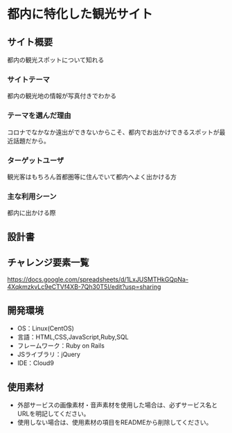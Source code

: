 # 都内に特化した観光サイト

## サイト概要
都内の観光スポットについて知れる

### サイトテーマ
都内の観光地の情報が写真付きでわかる

### テーマを選んだ理由
コロナでなかなか遠出ができないからこそ、都内でお出かけできるスポットが最近話題だから。

### ターゲットユーザ
観光客はもちろん首都圏等に住んでいて都内へよく出かける方

### 主な利用シーン
都内に出かける際

## 設計書

## チャレンジ要素一覧
https://docs.google.com/spreadsheets/d/1LxJUSMTHkGQpNa-4XqkmzkvLc9eCTVf4XB-7Qh30T5I/edit?usp=sharing

## 開発環境
- OS：Linux(CentOS)
- 言語：HTML,CSS,JavaScript,Ruby,SQL
- フレームワーク：Ruby on Rails
- JSライブラリ：jQuery
- IDE：Cloud9

## 使用素材
- 外部サービスの画像素材・音声素材を使用した場合は、必ずサービス名とURLを明記してください。
- 使用しない場合は、使用素材の項目をREADMEから削除してください。